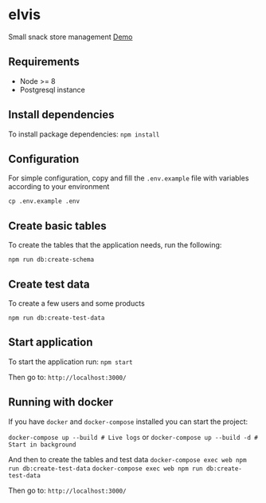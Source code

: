 # elvis

Small snack store management
[Demo](https://elvis-lb.herokuapp.com/)

## Requirements

- Node >= 8
- Postgresql instance

## Install dependencies

To install package dependencies:
`npm install`

## Configuration

For simple configuration, copy and fill the `.env.example` file with variables
according to your environment

`cp .env.example .env`

## Create basic tables

To create the tables that the application needs, run the following:

`npm run db:create-schema`

## Create test data

To create a few users and some products

`npm run db:create-test-data`

## Start application

To start the application run:
`npm start`

Then go to: `http://localhost:3000/`

## Running with docker

If you have `docker` and `docker-compose` installed you can start the project:

`docker-compose up --build # Live logs`
or
`docker-compose up --build -d # Start in background`

And then to create the tables and test data
`docker-compose exec web npm run db:create-test-data`
`docker-compose exec web npm run db:create-test-data`

Then go to: `http://localhost:3000/`
